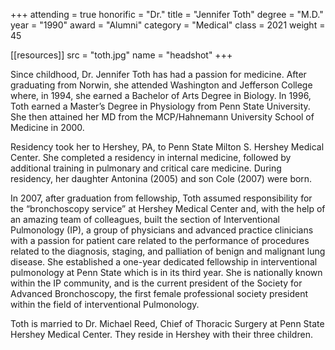 +++
attending = true
honorific = "Dr."
title     = "Jennifer Toth"
degree    = "M.D."
year      = "1990"
award     = "Alumni"
category  = "Medical"
class     = 2021
weight    = 45

[[resources]]
  src  = "toth.jpg"
  name = "headshot"
+++

Since childhood, Dr. Jennifer Toth has had a passion for medicine. After graduating from Norwin, she attended Washington and Jefferson College where, in 1994, she earned a Bachelor of Arts Degree in Biology. In 1996, Toth earned a Master’s Degree in Physiology from Penn State University. She then attained her MD from the MCP/Hahnemann University School of Medicine in 2000.

Residency took her to Hershey, PA, to Penn State Milton S. Hershey Medical Center. She completed a residency in internal medicine, followed by additional training in pulmonary and critical care medicine. During residency, her daughter Antonina (2005) and son Cole (2007) were born.

In 2007, after graduation from fellowship, Toth assumed responsibility for the “bronchoscopy service” at Hershey Medical Center and, with the help of an amazing team of colleagues, built the section of Interventional Pulmonology (IP), a group of physicians and advanced practice clinicians with a passion for patient care related to the performance of procedures related to the diagnosis, staging, and palliation of benign and malignant lung disease. She established a one-year dedicated fellowship in interventional pulmonology at Penn State which is in its third year. She is nationally known within the IP community, and is the current president of the Society for Advanced Bronchoscopy, the first female professional society president within the field of interventional Pulmonology.

Toth is married to Dr. Michael Reed, Chief of Thoracic Surgery at Penn State Hershey Medical Center. They reside in Hershey with their three children.
